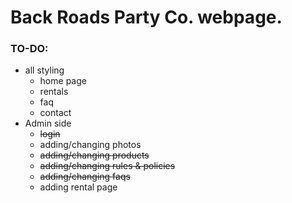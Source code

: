 # Back Roads Party Co. webpage.

### TO-DO:
- all styling
    + home page
    + rentals
    + faq
    + contact
- Admin side
    + ~~login~~
    + adding/changing photos
    + ~~adding/changing products~~
    + ~~adding/changing rules & policies~~
    + ~~adding/changing faqs~~
    + adding rental page
